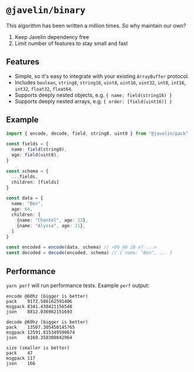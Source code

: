 # `@javelin/binary`

This algorithm has been written a million times. So why maintain our own?

1) Keep Javelin dependency free
2) Limit number of features to stay small and fast

## Features

* Simple, so it's easy to integrate with your existing `ArrayBuffer` protocol.
* Includes `boolean`, `string8`, `string16`, `uint8`, `uint16`, `uint32`, `int8`, `int16`, `int32`, `float32`, `float64`.
* Supports deeply nested objects, e.g. `{ name: field(string16) }`
* Supports deeply nested arrays, e.g. `{ order: [field(uint16)] }`

## Example

```ts
import { encode, decode, field, string8, uint8 } from "@javelin/pack"

const fields = {
  name: field(string8),
  age: field(uint8),
}

const schema = {
  ...fields,
  children: [fields]
}

const data = {
  name: "Ben",
  age: 64,
  children: [
    {name: "Chantel", age: 23},
    {name: "Alyssa", age: 21},
  ]
}

const encoded = encode(data, schema) // <08 00 28 e7 ...>
const decoded = decode(encoded, schema) // { name: "Ben", ... }
```

## Performance

`yarn perf` will run performance tests. Example `perf` output:

```
encode @60hz (bigger is better)
pack    9172.586162591406
msgpack 8341.438421156548
json    8812.036962151693

decode @60hz (bigger is better)
pack    13507.305450145765
msgpack 12591.815349590674
json    8160.358308042964

size (smaller is better)
pack    47
msgpack 117
json    166
```